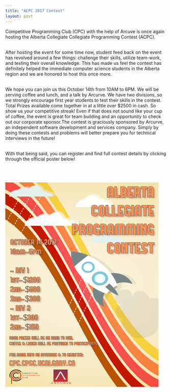 ```yaml
---
title: "ACPC 2017 Contest"
layout: post
---
```


<div class="col-md-12">
Competitive Programming Club (CPC) with the help of Arcuve is once again hosting the Alberta Collegiate Collegiate Programming Contest (ACPC).<br><br>

After hosting the event for some time now, student feed back on the event has revolved around a few things: challenge their skills, utilize team-work, and testing their overall knowledge. This has made us feel the contest has definitely helped the immediate computer science students in the Alberta region and we are honored to host this once more. <br><br>

We hope you can join us this October 14th from 10AM to 6PM. We will be serving coffee and lunch, and a talk by Arcurve. We have two divisions, so we strongly encourage first year students to test their skills in the contest. Total Prizes available come together in at a little over $2500 in cash. So show us your competitive streak! Even if that does not sound like your cup of coffee, the event is great for team building and an opportunity to check out our corporate sponsor.The contest is graciously sponsored by Arcurve, an independent software development and services company. Simply by doing these contests and problems will better prepare you for technical interviews in the future! <br><br>

With that being said, you can register and find full contest details by clicking through the official poster below!


<a href="http://cpc.cpsc.ucalgary.ca/contests/acpc/2017/">
<br><br><br> <img src="/img/acpc2017.png" alt="ACPC 2017 Registration" style="width:480px;height:640px;border:0;">
</a>

<br><br>

<br>
</div>
